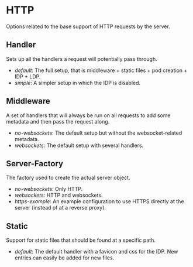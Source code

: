 # HTTP
Options related to the base support of HTTP requests by the server.

## Handler
Sets up all the handlers a request will potentially pass through.
* *default*: The full setup, that is middleware + static files + pod creation + IDP + LDP.
* *simple*: A simpler setup in which the IDP is disabled.

## Middleware
A set of handlers that will always be run on all requests to add some metadata
and then pass the request along.
* *no-websockets*: The default setup but without the websocket-related metadata.
* *websockets*: The default setup with several handlers.

## Server-Factory
The factory used to create the actual server object.
* *no-websockets*: Only HTTP.
* *websockets*: HTTP and websockets.
* *https-example*: An example configuration to use HTTPS directly at the server (instead of at a reverse proxy).

## Static
Support for static files that should be found at a specific path.
* *default*: The default handler with a favicon and css for the IDP.
  New entries can easily be added for new files.
